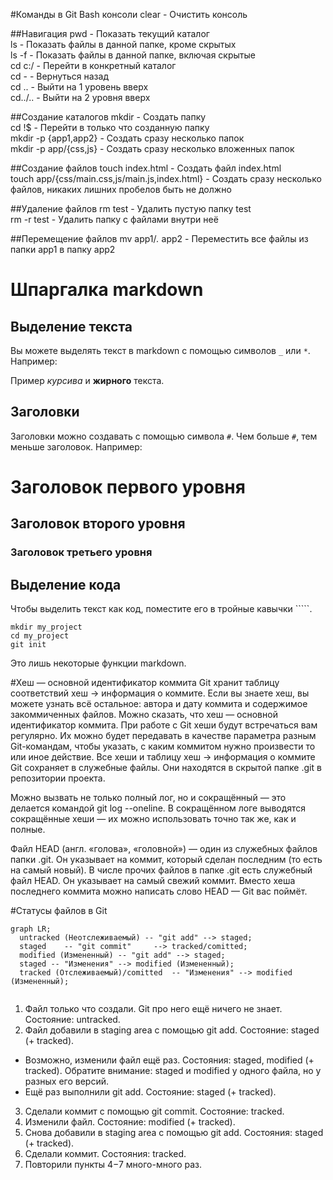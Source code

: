 #Команды в Git Bash консоли
clear - Очистить консоль  

##Навигация
pwd - Показать текущий каталог  
ls - Показать файлы в данной папке, кроме скрытых  
ls -f - Показать файлы в данной папке, включая скрытые  
cd c:/ - Перейти в конкретный каталог  
cd - - Вернуться назад  
cd .. - Выйти на 1 уровень вверх  
cd../.. - Выйти на 2 уровня вверх  

##Создание каталогов
mkdir - Создать папку  
cd !$ - Перейти в только что созданную папку  
mkdir -p {app1,app2} - Создать сразу несколько папок  
mkdir -p app/{css,js} - Создать сразу несколько вложенных папок  

##Создание файлов
touch index.html - Создать файл index.html  
touch app/{css/main.css,js/main.js,index.html} - Создать сразу несколько файлов, никаких лишних пробелов быть не должно  

##Удаление файлов
rm test - Удалить пустую папку test  
rm -r test - Удалить папку с файлами внутри неё  

##Перемещение файлов
mv app1/*.* app2 - Переместить все файлы из папки app1 в папку app2  




# Шпаргалка markdown

## Выделение текста

Вы можете выделять текст в markdown с помощью символов `_` или `*`. Например:

Пример _курсива_ и **жирного** текста.

## Заголовки

Заголовки можно создавать с помощью символа `#`. Чем больше `#`, тем меньше заголовок. Например:

# Заголовок первого уровня
## Заголовок второго уровня
### Заголовок третьего уровня

## Выделение кода

Чтобы выделить текст как код, поместите его в тройные кавычки `````. 

```
mkdir my_project
cd my_project
git init
```
Это лишь некоторые функции markdown.

#Хеш — основной идентификатор коммита
Git хранит таблицу соответствий хеш → информация о коммите. Если вы знаете хеш, вы можете узнать всё остальное: автора и дату коммита и содержимое закоммиченных файлов. Можно сказать, что хеш — основной идентификатор коммита.
При работе с Git хеши будут встречаться вам регулярно. Их можно будет передавать в качестве параметра разным Git-командам, чтобы указать, с каким коммитом нужно произвести то или иное действие.
Все хеши и таблицу хеш → информация о коммите Git сохраняет в служебные файлы. Они находятся в скрытой папке .git в репозитории проекта.

Можно вызвать не только полный лог, но и сокращённый — это делается командой git log --oneline.
В сокращённом логе выводятся сокращённые хеши — их можно использовать точно так же, как и полные.

Файл HEAD (англ. «голова», «головной») — один из служебных файлов папки .git. Он указывает на коммит, который сделан последним (то есть на самый новый).
В числе прочих файлов в папке .git есть служебный файл HEAD. Он указывает на самый свежий коммит.
Вместо хеша последнего коммита можно написать слово HEAD — Git вас поймёт.

#Статусы файлов в Git

```mermaid
graph LR;
  untracked (Неотслеживаемый) -- "git add" --> staged;
  staged    -- "git commit"     --> tracked/comitted;
  modified (Измененный) -- "git add" --> staged;
  staged -- "Изменения" --> modified (Измененный);
  tracked (Отслеживаемый)/comitted  -- "Изменения" --> modified (Измененный);
  
``` 

1. Файл только что создали. Git про него ещё ничего не знает. Состояние: untracked.
2. Файл добавили в staging area с помощью git add. Состояние: staged (+ tracked).
 - Возможно, изменили файл ещё раз. Состояния: staged, modified (+ tracked).
   Обратите внимание: staged и modified у одного файла, но у разных его версий.
 - Ещё раз выполнили git add. Состояние: staged (+ tracked).
3. Сделали коммит с помощью git commit. Состояние: tracked.
4. Изменили файл. Состояние: modified (+ tracked).
5. Снова добавили в staging area с помощью git add. Состояния: staged (+ tracked).
6. Сделали коммит. Состояния: tracked.
7. Повторили пункты 4−7 много-много раз.